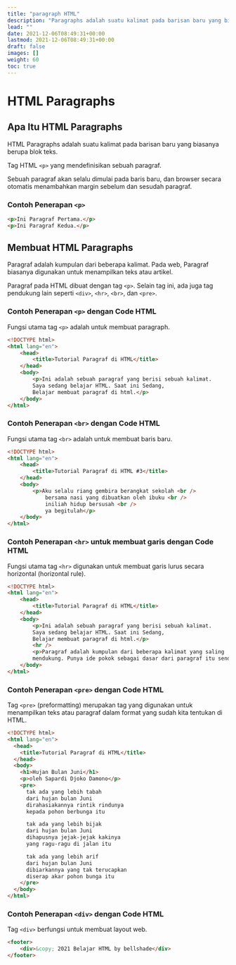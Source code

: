 ```yaml
---
title: "paragraph HTML"
description: "Paragraphs adalah suatu kalimat pada barisan baru yang biasanya berupa blok teks."
lead: ""
date: 2021-12-06T08:49:31+00:00
lastmod: 2021-12-06T08:49:31+00:00
draft: false
images: []
weight: 60
toc: true
---
```

# HTML Paragraphs

## Apa Itu HTML Paragraphs

HTML Paragraphs adalah suatu kalimat pada barisan baru yang biasanya berupa blok teks.

Tag HTML `<p>` yang mendefinisikan sebuah paragraf.

Sebuah paragraf akan selalu dimulai pada baris baru,
dan browser secara otomatis menambahkan margin sebelum dan sesudah paragraf.

### Contoh Penerapan `<p>`

```HTML
<p>Ini Paragraf Pertama.</p>
<p>Ini Paragraf Kedua.</p>
```

## Membuat HTML Paragraphs

Paragraf adalah kumpulan dari beberapa kalimat. Pada web, Paragraf biasanya digunakan untuk menampilkan teks atau artikel.

Paragraf pada HTML dibuat dengan tag `<p>`. Selain tag ini, ada juga tag pendukung lain seperti `<div>`, `<hr>`, `<br>`, dan `<pre>`.

### Contoh Penerapan `<p>` dengan Code HTML

Fungsi utama tag `<p>` adalah untuk membuat paragraph.

```HTML
<!DOCTYPE html>
<html lang="en">
    <head>
        <title>Tutorial Paragraf di HTML</title>
    </head>
    <body>
        <p>Ini adalah sebuah paragraf yang berisi sebuah kalimat.
        Saya sedang belajar HTML. Saat ini Sedang,
        Belajar membuat paragraf di html.</p>
    </body>
</html>
```

### Contoh Penerapan `<br>` dengan Code HTML

Fungsi utama tag `<br>` adalah untuk membuat baris baru.

```HTML
<!DOCTYPE html>
<html lang="en">
    <head>
        <title>Tutorial Paragraf di HTML #3</title>
    </head>
    <body>
        <p>Aku selalu riang gembira berangkat sekolah <br />
            bersama nasi yang dibuatkan oleh ibuku <br />
            iniliah hidup bersusah <br />
            ya begitulah</p>
    </body>
</html>
```

### Contoh Penerapan `<hr>` untuk membuat garis dengan Code HTML

Fungsi utama tag `<hr>` digunakan untuk membuat garis lurus secara horizontal (horizontal rule).

```HTML
<!DOCTYPE html>
<html lang="en">
    <head>
        <title>Tutorial Paragraf di HTML</title>
    </head>
    <body>
        <p>Ini adalah sebuah paragraf yang berisi sebuah kalimat.
        Saya sedang belajar HTML. Saat ini Sedang,
        Belajar membuat paragraf di html.</p>
        <hr />
        <p>Paragraf adalah kumpulan dari beberapa kalimat yang saling
        mendukung. Punya ide pokok sebagai dasar dari paragraf itu sendiri.</p>
    </body>
</html>
```

### Contoh Penerapan `<pre>` dengan Code HTML

Tag `<pre>` (preformatting) merupakan tag yang digunakan untuk menampilkan teks atau paragraf dalam format yang sudah kita tentukan di HTML.

```HTML
<!DOCTYPE html>
<html lang="en">
  <head>
    <title>Tutorial Paragraf di HTML</title>
  </head>
  <body>
    <h1>Hujan Bulan Juni</h1>
    <p>oleh Sapardi Djoko Damono</p>
    <pre>
      tak ada yang lebih tabah
      dari hujan bulan Juni
      dirahasiakannya rintik rindunya
      kepada pohon berbunga itu

      tak ada yang lebih bijak
      dari hujan bulan Juni
      dihapusnya jejak-jejak kakinya
      yang ragu-ragu di jalan itu

      tak ada yang lebih arif
      dari hujan bulan Juni
      dibiarkannya yang tak terucapkan
      diserap akar pohon bunga itu
    </pre>
  </body>
</html>
```

### Contoh Penerapan `<div>` dengan Code HTML

Tag `<div>` berfungsi untuk membuat layout web.

```HTML
<footer>
    <div>&copy; 2021 Belajar HTML by bellshade</div>
</footer>
```
